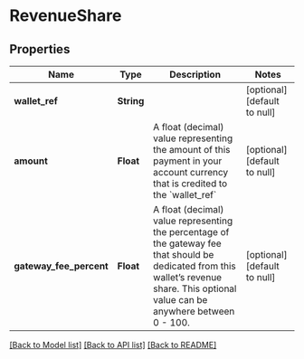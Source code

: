 # RevenueShare
## Properties

| Name | Type | Description | Notes |
|------------ | ------------- | ------------- | -------------|
| **wallet\_ref** | **String** |  | [optional] [default to null] |
| **amount** | **Float** | A float (decimal) value representing the amount of this payment in your account currency that is credited to the &#x60;wallet_ref&#x60; | [optional] [default to null] |
| **gateway\_fee\_percent** | **Float** | A float (decimal) value representing the percentage of the gateway fee that should be dedicated from this wallet’s revenue share. This optional value can be anywhere between 0 - 100. | [optional] [default to null] |

[[Back to Model list]](../README.md#documentation-for-models) [[Back to API list]](../README.md#documentation-for-api-endpoints) [[Back to README]](../README.md)

